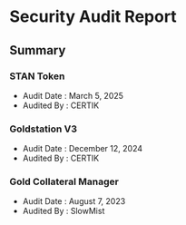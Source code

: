# Security Audit Report

## Summary

### STAN Token

- Audit Date : March 5, 2025
- Audited By : CERTIK

### Goldstation V3

- Audit Date : December 12, 2024
- Audited By : CERTIK

### Gold Collateral Manager

- Audit Date : August 7, 2023
- Audited By : SlowMist